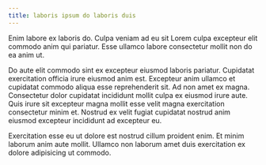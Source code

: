 ```yaml
---
title: laboris ipsum do laboris duis
---
```


Enim labore ex laboris do. Culpa veniam ad eu sit Lorem culpa excepteur elit commodo anim qui pariatur. Esse ullamco labore consectetur mollit non do ea anim ut.

Do aute elit commodo sint ex excepteur eiusmod laboris pariatur. Cupidatat exercitation officia irure eiusmod anim est. Excepteur anim ullamco et cupidatat commodo aliqua esse reprehenderit sit. Ad non amet ex magna. Consectetur dolor cupidatat incididunt mollit culpa ex eiusmod irure aute. Quis irure sit excepteur magna mollit esse velit magna exercitation consectetur minim et. Nostrud ex velit fugiat cupidatat nostrud anim eiusmod excepteur incididunt ad excepteur eu.

Exercitation esse eu ut dolore est nostrud cillum proident enim. Et minim laborum anim aute mollit. Ullamco non laborum amet duis exercitation ex dolore adipisicing ut commodo.
